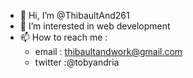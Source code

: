 - 👋 Hi, I’m @ThibaultAnd261
- 👀 I’m interested in web development
- 📫 How to reach me :
    -  email : thibaultandwork@gmail.com 
    -  twitter :@tobyandria  

<!---
ThibaultAnd261/ThibaultAnd261 is a ✨ special ✨ repository because its `README.md` (this file) appears on your GitHub profile.
You can click the Preview link to take a look at your changes.
--->
